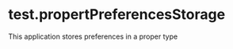 test.propertPreferencesStorage
==============================

This application stores preferences in a proper type
